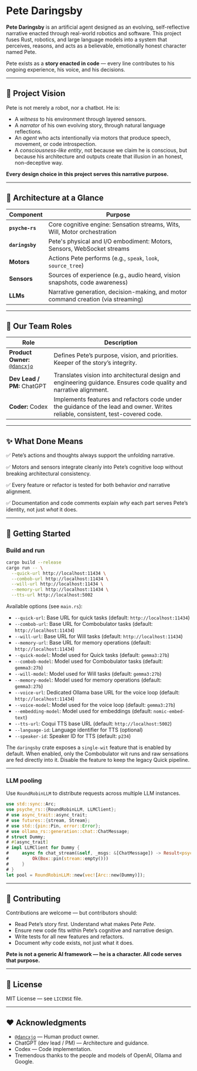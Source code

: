 # Pete Daringsby

**Pete Daringsby** is an artificial agent designed as an evolving, self-reflective narrative enacted through real-world robotics and software. This project fuses Rust, robotics, and large language models into a system that perceives, reasons, and acts as a believable, emotionally honest character named Pete.

Pete exists as a **story enacted in code** — every line contributes to his ongoing experience, his voice, and his decisions.

---

## 📖 Project Vision

Pete is not merely a robot, nor a chatbot. He is:

- A *witness* to his environment through layered sensors.
- A *narrator* of his own evolving story, through natural language reflections.
- An *agent* who acts intentionally via motors that produce speech, movement, or code introspection.
- A *consciousness-like entity*, not because we claim he is conscious, but because his architecture and outputs create that illusion in an honest, non-deceptive way.

**Every design choice in this project serves this narrative purpose.**

---

## 🧠 Architecture at a Glance

| Component | Purpose |
|------------|---------|
| **`psyche-rs`** | Core cognitive engine: Sensation streams, Wits, Will, Motor orchestration |
| **`daringsby`** | Pete's physical and I/O embodiment: Motors, Sensors, WebSocket streams |
| **Motors** | Actions Pete performs (e.g., `speak`, `look`, `source_tree`) |
| **Sensors** | Sources of experience (e.g., audio heard, vision snapshots, code awareness) |
| **LLMs** | Narrative generation, decision-making, and motor command creation (via streaming) |

---

## 🚀 Our Team Roles

| Role | Description |
|-------|-------------|
| **Product Owner:** [`@dancxjo`](https://github.com/dancxjo) | Defines Pete’s purpose, vision, and priorities. Keeper of the story’s integrity. |
| **Dev Lead / PM:** ChatGPT | Translates vision into architectural design and engineering guidance. Ensures code quality and narrative alignment. |
| **Coder:** Codex | Implements features and refactors code under the guidance of the lead and owner. Writes reliable, consistent, test-covered code. |

---

## ✨ What Done Means

✅ Pete’s actions and thoughts always support the unfolding narrative.

✅ Motors and sensors integrate cleanly into Pete’s cognitive loop without breaking architectural consistency.

✅ Every feature or refactor is tested for both behavior *and* narrative alignment.

✅ Documentation and code comments explain *why* each part serves Pete’s identity, not just *what* it does.

---

## 📂 Getting Started

### Build and run

```bash
cargo build --release
cargo run -- \
  --quick-url http://localhost:11434 \
  --combob-url http://localhost:11434 \
  --will-url http://localhost:11434 \
  --memory-url http://localhost:11434 \
  --tts-url http://localhost:5002
````

Available options (see `main.rs`):

* `--quick-url`: Base URL for quick tasks (default: `http://localhost:11434`)
* `--combob-url`: Base URL for Combobulator tasks (default: `http://localhost:11434`)
* `--will-url`: Base URL for Will tasks (default: `http://localhost:11434`)
* `--memory-url`: Base URL for memory operations (default: `http://localhost:11434`)
* `--quick-model`: Model used for Quick tasks (default: `gemma3:27b`)
* `--combob-model`: Model used for Combobulator tasks (default: `gemma3:27b`)
* `--will-model`: Model used for Will tasks (default: `gemma3:27b`)
* `--memory-model`: Model used for memory operations (default: `gemma3:27b`)
* `--voice-url`: Dedicated Ollama base URL for the voice loop (default: `http://localhost:11434`)
* `--voice-model`: Model used for the voice loop (default: `gemma3:27b`)
* `--embedding-model`: Model used for embeddings (default: `nomic-embed-text`)
* `--tts-url`: Coqui TTS base URL (default: `http://localhost:5002`)
* `--language-id`: Language identifier for TTS (optional)
* `--speaker-id`: Speaker ID for TTS (default: `p234`)

The `daringsby` crate exposes a `single-wit` feature that is enabled by
default. When enabled, only the Combobulator wit runs and raw sensations
are fed directly into it. Disable the feature to keep the legacy Quick
pipeline.

---

### LLM pooling

Use `RoundRobinLLM` to distribute requests across multiple LLM instances.

```rust
use std::sync::Arc;
use psyche_rs::{RoundRobinLLM, LLMClient};
# use async_trait::async_trait;
# use futures::{stream, Stream};
# use std::{pin::Pin, error::Error};
# use ollama_rs::generation::chat::ChatMessage;
# struct Dummy;
# #[async_trait]
# impl LLMClient for Dummy {
#     async fn chat_stream(&self, _msgs: &[ChatMessage]) -> Result<psyche_rs::LLMTokenStream, Box<dyn Error + Send + Sync>> {
#         Ok(Box::pin(stream::empty()))
#     }
# }
let pool = RoundRobinLLM::new(vec![Arc::new(Dummy)]);
```

---

## 📝 Contributing

Contributions are welcome — but contributors should:

* Read Pete’s story first. Understand what makes Pete *Pete*.
* Ensure new code fits within Pete’s cognitive and narrative design.
* Write tests for all new features and refactors.
* Document *why* code exists, not just what it does.

**Pete is not a generic AI framework — he is a character. All code serves that purpose.**

---

## 📜 License

MIT License — see `LICENSE` file.

---

## ❤️ Acknowledgments

* [`@dancxjo`](https://github.com/dancxjo) — Human product owner.
* ChatGPT (dev lead / PM) — Architecture and guidance.
* Codex — Code implementation.
* Tremendous thanks to the people and models of OpenAI, Ollama and Google.